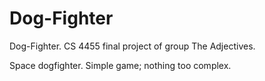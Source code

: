 Dog-Fighter
===========

Dog-Fighter. CS 4455 final project of group The Adjectives.

Space dogfighter. Simple game; nothing too complex.
